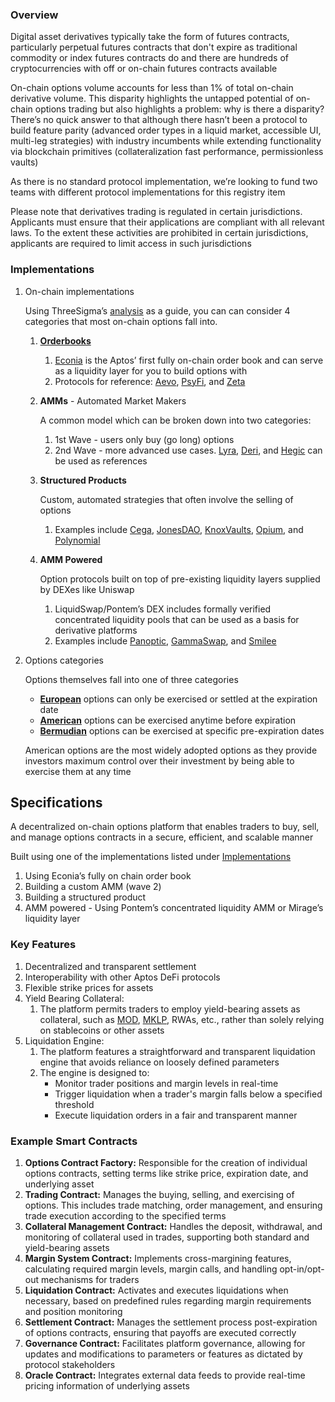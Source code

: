 ### Overview

Digital asset derivatives typically take the form of futures contracts, particularly perpetual futures contracts that don't expire as traditional commodity or index futures contracts do and there are hundreds of cryptocurrencies with off or on-chain futures contracts available

On-chain options volume accounts for less than 1% of total on-chain derivative volume. This disparity highlights the untapped potential of on-chain options trading but also highlights a problem: why is there a disparity? There’s no quick answer to that although there hasn’t been a protocol to build feature parity (advanced order types in a liquid market, accessible UI, multi-leg strategies) with industry incumbents while extending functionality via blockchain primitives (collateralization fast performance, permissionless vaults)

As there is no standard protocol implementation, we’re looking to fund two teams with different protocol implementations for this registry item

Please note that derivatives trading is regulated in certain jurisdictions. Applicants must ensure that their applications are compliant with all relevant laws. To the extent these activities are prohibited in certain jurisdictions, applicants are required to limit access in such jurisdictions

### Implementations

1. On-chain implementations
    
    Using ThreeSigma’s [analysis](https://threesigma.xyz/blog/defi-options-landscape) as a guide, you can can consider 4 categories that most on-chain options fall into.
    
    1. [**Orderbooks**](https://www.investopedia.com/terms/o/order-book.asp) 
        1. [Econia](https://www.econialabs.com/) is the Aptos’ first fully on-chain order book and can serve as a liquidity layer for you to build options with 
        2. Protocols for reference: [Aevo](https://www.aevo.xyz/), [PsyFi](https://www.psyfi.io/), and [Zeta](https://www.zeta.markets/)
    2. **AMMs** - Automated Market Makers
        
        A common model which can be broken down into two categories:
        
        1. 1st Wave - users only buy (go long) options
        2. 2nd Wave - more advanced use cases. [Lyra](https://lyra.finance/), [Deri](https://deri.io/), and [Hegic](https://www.hegic.co/) can be used as references
    3. **Structured Products**
        
        Custom, automated strategies that often involve the selling of options
        
        1. Examples include [Cega](https://app.cega.fi/), [JonesDAO](https://www.jonesdao.io/), [KnoxVaults](https://www.knoxvaults.com/), [Opium](https://opium.finance/), and [Polynomial](https://www.polynomial.fi/)
    4. **AMM Powered**
        
        Option protocols built on top of pre-existing liquidity layers supplied by DEXes like Uniswap
        
        1. LiquidSwap/Pontem’s DEX includes formally verified concentrated liquidity pools that can be used as a basis for derivative platforms
        2. Examples include [Panoptic](https://www.panoptic.xyz/), [GammaSwap](https://gammaswap.com/), and [Smilee](https://smilee.finance/)
2. Options categories
    
    Options themselves fall into one of three categories
    
    - [**European**](https://www.investopedia.com/terms/e/europeanoption.asp) options can only be exercised or settled at the expiration date
    - [**American**](https://www.google.com/search?q=investopedia+american+options&sourceid=chrome&ie=UTF-8) options can be exercised anytime before expiration
    - [**Bermudian**](https://www.investopedia.com/terms/b/bermuda.asp) options can be exercised at specific pre-expiration dates
    
    American options are the most widely adopted options as they provide investors maximum control over their investment by being able to exercise them at any time


## Specifications

A decentralized on-chain options platform that enables traders to buy, sell, and manage options contracts in a secure, efficient, and scalable manner 

Built using one of the implementations listed under [Implementations](https://www.notion.so/Registry-Options-edcf6446583147deadc341f90a97c555?pvs=21)

1. Using Econia’s fully on chain order book
2. Building a custom AMM (wave 2)
3. Building a structured product
4. AMM powered - Using Pontem’s concentrated liquidity AMM or Mirage’s liquidity layer

### **Key Features**

1. Decentralized and transparent settlement
2. Interoperability with other Aptos DeFi protocols
3. Flexible strike prices for assets
4. Yield Bearing Collateral: 
    1. The platform permits traders to employ yield-bearing assets as collateral, such as [MOD](https://docs.thala.fi/thala-protocol-design/move-dollar-mod/stablecoin), [MKLP](https://docs.merkle.trade/merkle-lp), RWAs, etc., rather than solely relying on stablecoins or other assets
5. Liquidation Engine: 
    1. The platform features a straightforward and transparent liquidation engine that avoids reliance on loosely defined parameters
    2. The engine is designed to:
        - Monitor trader positions and margin levels in real-time
        - Trigger liquidation when a trader's margin falls below a specified threshold
        - Execute liquidation orders in a fair and transparent manner

### Example Smart Contracts

1. **Options Contract Factory:** Responsible for the creation of individual options contracts, setting terms like strike price, expiration date, and underlying asset
2. **Trading Contract:** Manages the buying, selling, and exercising of options. This includes trade matching, order management, and ensuring trade execution according to the specified terms
3. **Collateral Management Contract:** Handles the deposit, withdrawal, and monitoring of collateral used in trades, supporting both standard and yield-bearing assets
4. **Margin System Contract:** Implements cross-margining features, calculating required margin levels, margin calls, and handling opt-in/opt-out mechanisms for traders
5. **Liquidation Contract:** Activates and executes liquidations when necessary, based on predefined rules regarding margin requirements and position monitoring
6. **Settlement Contract:** Manages the settlement process post-expiration of options contracts, ensuring that payoffs are executed correctly
7. **Governance Contract:** Facilitates platform governance, allowing for updates and modifications to parameters or features as dictated by protocol stakeholders
8. **Oracle Contract:** Integrates external data feeds to provide real-time pricing information of underlying assets

